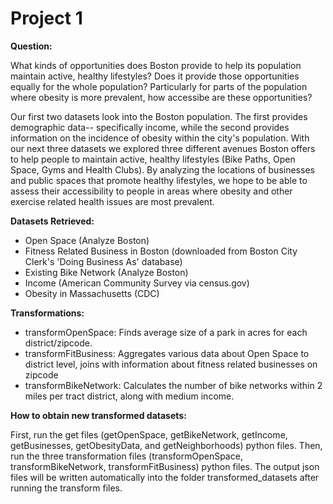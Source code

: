 # Project 1


**Question:**

What kinds of opportunities does Boston provide to help its population maintain active, healthy lifestyles? Does it provide those opportunities equally for the whole population? Particularly for parts of the population where obesity is more prevalent, how accessibe are these opportunities?

Our first two datasets look into the Boston population. The first provides demographic data-- specifically income, while the second provides information on the incidence of obesity within the city's population. With our next three datasets we explored three different avenues Boston offers to help people to maintain active, healthy lifestyles (Bike Paths, Open Space, Gyms and Health Clubs). By analyzing the locations of businesses and public spaces that promote healthy lifestyles, we hope to be able to assess their accessibility to people in areas where obesity and other exercise related health issues are most prevalent.

**Datasets Retrieved:**

*  Open Space (Analyze Boston)
*  Fitness Related Business in Boston (downloaded from Boston City Clerk's 'Doing Business As' database)
*  Existing Bike Network (Analyze Boston)
*  Income (American Community Survey via census.gov)
*  Obesity in Massachusetts (CDC)

**Transformations:**

* transformOpenSpace: Finds average size of a park in acres for each district/zipcode.
* transformFitBusiness: Aggregates various data about Open Space to district level, joins with information about fitness related businesses on zipcode
* transformBikeNetwork: Calculates the number of bike networks within 2 miles per tract district, along with medium income.

**How to obtain new transformed datasets:**

First, run the get files (getOpenSpace, getBikeNetwork, getIncome, getBusinesses, getObesityData, and getNeighborhoods) python files. Then, run the three transformation files (transformOpenSpace, transformBikeNetwork, transformFitBusiness) python files. The output json files will be written automatically into the folder transformed_datasets after running the transform files.
